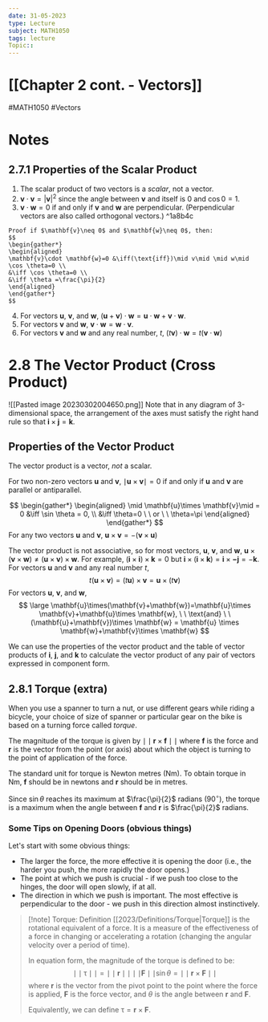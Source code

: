 ```yaml
---
date: 31-05-2023
type: Lecture
subject: MATH1050
tags: lecture
Topic:: 
---
```

# [[Chapter 2 cont. - Vectors]]
#MATH1050 #Vectors
# Notes


## 2.7.1 Properties of the Scalar Product

1. The scalar product of two vectors is a *scalar*, not a vector.
2. $\mathbf{v} \cdot \mathbf{v} = |\mathbf{v}|^{2}$ since the angle between $\mathbf{v}$ and itself is 0 and $\cos 0=1$.
3. $\mathbf{v} \cdot \mathbf{w}=0$ if and only if $\mathbf{v}$ and $\mathbf{w}$ are perpendicular.
	(Perpendicular vectors are also called orthogonal vectors.) ^1a8b4c

```ad-example 
Proof if $\mathbf{v}\neq 0$ and $\mathbf{w}\neq 0$, then:
$$
\begin{gather*}
\begin{aligned}
\mathbf{v}\cdot \mathbf{w}=0 &\iff(\text{iff})\mid v\mid \mid w\mid \cos \theta=0 \\
&\iff \cos \theta=0 \\
&\iff \theta =\frac{\pi}{2}
\end{aligned}
\end{gather*}
$$

```

4. For vectors $\mathbf{u}$, $\mathbf{v}$, and $\mathbf{w}$, $(\mathbf{u}+\mathbf{v})\cdot \mathbf{w}=\mathbf{u}\cdot \mathbf{w}+\mathbf{v}\cdot \mathbf{w}$.
5. For vectors $\mathbf{v}$ and $\mathbf{w}$, $\mathbf{v}\cdot \mathbf{w}=\mathbf{w}\cdot \mathbf{v}$.
6.  For vectors $\mathbf{v}$ and $\mathbf{w}$ and any real number, $t$, $(t\mathbf{v})\cdot \mathbf{w}=t(\mathbf{v}\cdot \mathbf{w})$

# 2.8 The Vector Product (Cross Product)
![[Pasted image 20230302004650.png]]
Note that in any diagram of 3-dimensional space, the arrangement of the axes must satisfy the right hand rule so that $\mathbf{i}\times \mathbf{j}=\mathbf{k}$.

## Properties of the Vector Product

The vector product is a vector, *not* a scalar.

For two non-zero vectors $\mathbf{u}$ and $\mathbf{v}$, $\mid \mathbf{u}\times \mathbf{v}\mid=0$ if and only if $\mathbf{u}$ and $\mathbf{v}$ are parallel or antiparallel.

$$
\begin{gather*}
\begin{aligned}
\mid \mathbf{u}\times \mathbf{v}\mid = 0 &\iff \sin \theta = 0, \\
&\iff \theta=0 \ \ or \ \ \theta=\pi
\end{aligned}
\end{gather*}
$$
For any two vectors $\mathbf{u}$ and $\mathbf{v}$, $\mathbf{u}\times \mathbf{v}=-(\mathbf{v}\times \mathbf{u})$

The vector product is not associative, so for most vectors, $\mathbf{u}$, $\mathbf{v}$, and $\mathbf{w}$, $\mathbf{u}\times(\mathbf{v}\times \mathbf{w})\neq(\mathbf{u}\times \mathbf{v})\times \mathbf{w}$.
	For example, $(\mathbf{i}\times \mathbf{i})\times \mathbf{k}=0$ but $\mathbf{i}\times(\mathbf{i}\times \mathbf{k})=\mathbf{i}\times \mathbf{-j}=-\mathbf{k}$.
For vectors $\mathbf{u}$ and $\mathbf{v}$ and any real number $t$,
$$
t(\mathbf{u}\times \mathbf{v})=(t\mathbf{u})\times \mathbf{v}=\mathbf{u}\times(t\mathbf{v})
$$
For vectors $\mathbf{u}$, $\mathbf{v}$, and $\mathbf{w}$,
$$
\large
\mathbf{u}\times(\mathbf{v}+\mathbf{w})=\mathbf{u}\times \mathbf{v}+\mathbf{u}\times \mathbf{w}, \ \ \text{and} \ \ (\mathbf{u}+\mathbf{v})\times \mathbf{w} = \mathbf{u} \times \mathbf{w}+\mathbf{v}\times \mathbf{w}
$$

We can use the properties of the vector product and the table of vector products of $\mathbf{i}$, $\mathbf{j}$, and $\mathbf{k}$ to calculate the vector product of any pair of vectors expressed in component form.

## 2.8.1 Torque (extra)

When you use a spanner to turn a nut, or use different gears while riding a bicycle, your choice of size of spanner or particular gear on the bike is based on a turning force called *torque*.

The magnitude of the torque is given by $\mid \mid \mathbf{r} \times \mathbf{f} \mid \mid$ where $\mathbf{f}$ is the force and $\mathbf{r}$ is the vector from the point (or axis) about which the object is turning to the point of application of the force.

The standard unit for torque is Newton metres $(\text{Nm})$. To obtain torque in $\text{Nm}$, $\mathbf{f}$ should be in newtons and $\mathbf{r}$ should be in metres.

Since $\sin \theta$ reaches its maximum at $\frac{\pi}{2}$ radians ($90^\circ$), the torque is a maximum when the angle between $\mathbf{f}$ and $\mathbf{r}$ is $\frac{\pi}{2}$ radians.

### Some Tips on Opening Doors (obvious things)

Let's start with some obvious things:
 - The larger the force, the more effective it is opening the door (i.e., the harder you push, the more rapidly the door opens.)
 - The point at which we push is crucial - if we push too close to the hinges, the door will open slowly, if at all.
 - The direction in which we push is important. The most effective is perpendicular to the door - we push in this direction almost instinctively.

> [!note] Torque: Definition
> [[2023/Definitions/Torque|Torque]] is the rotational equivalent of a force. It is a measure of the effectiveness of a force in changing or accelerating a rotation (changing the angular velocity over a period of time).
> 
> In equation form, the magnitude of the torque is defined to be:
>$$\mid \mid \uptau \mid \mid = \mid \mid \mathbf{r} \mid \mid \mid \mid \mathbf{F} \mid \mid \sin \theta = \mid \mid \mathbf{r} \times \mathbf{F} \mid \mid$$
>where $\mathbf{r}$ is the vector from the pivot point to the point where the force is applied, $\mathbf{F}$ is the force vector, and $\theta$ is the angle between $\mathbf{r}$ and $\mathbf{F}$.
>
>Equivalently, we can define $\uptau=\mathbf{r}\times \mathbf{F}$.















